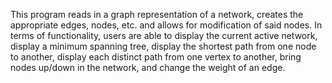 This program reads in a graph representation of a network, creates the appropriate edges, nodes, etc. and allows for modification of said nodes. In terms of functionality, users are able to display the current active network, display a minimum spanning tree, display the shortest path from one node to another, display each distinct path from one vertex to another, bring nodes up/down in the network, and change the weight of an edge. 
